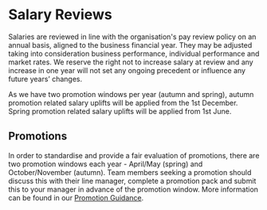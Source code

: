 # Salary Reviews

Salaries are reviewed in line with the organisation's pay review policy on an annual basis, aligned to the business financial year. They may be adjusted taking into consideration business performance, individual performance and market rates. We reserve the right not to increase salary at review and any increase in one year will not set any ongoing precedent or influence any future years’ changes. 

As we have two promotion windows per year (autumn and spring), autumn promotion related salary uplifts will be applied from the 1st December. Spring promotion related salary uplifts will be applied from 1st June. 

## Promotions

In order to standardise and provide a fair evaluation of promotions, there are two promotion windows each year - April/May (spring) and October/November (autumn). Team members seeking a promotion should discuss this with their line manager, complete a promotion pack and submit this to your manager in advance of the promotion window. More information can be found in our [Promotion Guidance](https://docs.google.com/document/d/1SU_vMpC2Bp3M1qLO6kvKwmyUN4GWjSnCnJVxrdLUv5U/edit).
